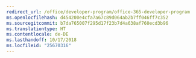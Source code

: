 ```yaml
---
redirect_url: /office/developer-program/office-365-developer-program
ms.openlocfilehash: d454200e4cfa7a67c89d064ab2b7ff046ff7c352
ms.sourcegitcommit: b7da765007f295d17f23b7d4a638af760ecd3b96
ms.translationtype: HT
ms.contentlocale: de-DE
ms.lasthandoff: 10/17/2018
ms.locfileid: "25670316"
---
```

